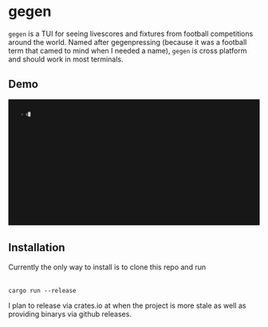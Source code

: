 # gegen

`gegen` is a TUI for seeing livescores and fixtures from football competitions around the world. Named after gegenpressing (because it was a football term that camed to mind when I needed a name), `gegen` is cross platform and should work in most terminals.


## Demo
![demo](./assets/demo.gif)

## Installation

Currently the only way to install is to clone this repo and run 
```

cargo run --release
```

I plan to release via crates.io at when the project is more stale as well as providing binarys via github releases.


